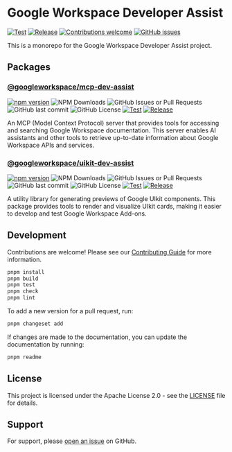 # Google Workspace Developer Assist

[![Test](https://github.com/googleworkspace/dev-assist/actions/workflows/test.yml/badge.svg)](https://github.com/googleworkspace/dev-assist/actions/workflows/test.yml)
[![Release](https://github.com/googleworkspace/dev-assist/actions/workflows/release.yml/badge.svg)](https://github.com/googleworkspace/dev-assist/actions/workflows/release.yml)
[![Contributions welcome](https://img.shields.io/badge/contributions-welcome-brightgreen.svg?style=flat-square)](CONTRIBUTING.md)
[![GitHub issues](https://img.shields.io/github/issues/googleworkspace/mcp-dev-assist?style=flat-square)](https://github.com/googleworkspace/mcp-dev-assist/issues)

This is a monorepo for the Google Workspace Developer Assist project.

## Packages

<!-- packages -->

### [@googleworkspace/mcp-dev-assist](packages/mcp-dev-assist)

[![npm version](https://img.shields.io/npm/v/%40googleworkspace%2Fmcp-dev-assist)](https://www.npmjs.com/package/@googleworkspace/mcp-dev-assist)
![NPM Downloads](https://img.shields.io/npm/dm/%40googleworkspace%2Fmcp-dev-assist)
![GitHub Issues or Pull Requests](https://img.shields.io/github/issues/googleworkspace/dev-assist)
![GitHub last commit](https://img.shields.io/github/last-commit/googleworkspace/dev-assist)
![GitHub License](https://img.shields.io/github/license/googleworkspace/dev-assist)
[![Test](https://github.com/googleworkspace/dev-assist/actions/workflows/test.yml/badge.svg)](https://github.com/googleworkspace/dev-assist/actions/workflows/test.yml)
[![Release](https://github.com/googleworkspace/dev-assist/actions/workflows/release.yml/badge.svg)](https://github.com/googleworkspace/dev-assist/actions/workflows/release.yml)

An MCP (Model Context Protocol) server that provides tools for accessing and searching Google Workspace documentation. This server enables AI assistants and other tools to retrieve up-to-date information about Google Workspace APIs and services.

### [@googleworkspace/uikit-dev-assist](packages/uikit-dev-assist)

[![npm version](https://img.shields.io/npm/v/%40googleworkspace%2Fuikit-dev-assist)](https://www.npmjs.com/package/@googleworkspace/uikit-dev-assist)
![NPM Downloads](https://img.shields.io/npm/dm/%40googleworkspace%2Fuikit-dev-assist)
![GitHub Issues or Pull Requests](https://img.shields.io/github/issues/googleworkspace/dev-assist)
![GitHub last commit](https://img.shields.io/github/last-commit/googleworkspace/dev-assist)
![GitHub License](https://img.shields.io/github/license/googleworkspace/dev-assist)
[![Test](https://github.com/googleworkspace/dev-assist/actions/workflows/test.yml/badge.svg)](https://github.com/googleworkspace/dev-assist/actions/workflows/test.yml)
[![Release](https://github.com/googleworkspace/dev-assist/actions/workflows/release.yml/badge.svg)](https://github.com/googleworkspace/dev-assist/actions/workflows/release.yml)

A utility library for generating previews of Google UIkit components. This package provides tools to render and visualize UIkit cards, making it easier to develop and test Google Workspace Add-ons.

<!-- /packages -->

## Development

Contributions are welcome! Please see our [Contributing Guide](CONTRIBUTING.md) for more information.

```bash
pnpm install
pnpm build
pnpm test
pnpm check
pnpm lint
```

To add a new version for a pull request, run:

```bash
pnpm changeset add
```

If changes are made to the documentation, you can update the documentation by running:

```bash
pnpm readme
```

## License

This project is licensed under the Apache License 2.0 - see the [LICENSE](LICENSE) file for details.

## Support

For support, please [open an issue](https://github.com/googleworkspace/mcp-dev-assist/issues) on GitHub.
